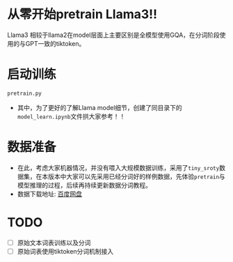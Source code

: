 # 从零开始pretrain Llama3!!

Llama3 相较于llama2在model层面上主要区别是全模型使用GQA，在分词阶段使用的与GPT一致的tiktoken。

# 启动训练
```bash
pretrain.py
```
- 其中，为了更好的了解Llama model细节，创建了同目录下的`model_learn.ipynb`文件拱大家参考！！

# 数据准备

- 在此，考虑大家机器情况，并没有喂入大规模数据训练，采用了`tiny_sroty`数据集，在本版本中大家可以先采用已经分词好的样例数据，先体验`pretrain`与模型推理的过程，后续再持续更新数据分词教程。  
- 数据下载地址: [百度网盘](https://pan.baidu.com/s/1eH3E-cVxLSlkWRx1fWoX9Q?pwd=zvnd)
# TODO
- [ ] 原始文本词表训练以及分词  
- [ ] 原始词表使用tiktoken分词机制接入